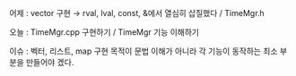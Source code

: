 어제 : vector 구현 → rval, lval, const, &에서 열심히 삽질했다 / TimeMgr.h

오늘 : TimeMgr.cpp 구현하기 / TimeMgr 기능 이해하기

이슈 : 벡터, 리스트, map 구현 목적이 문법 이해가 아니라 각 기능이 동작하는 최소 부분을 만들어야 겠다.

